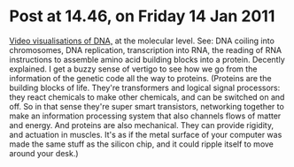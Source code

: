 # Post at 14.46, on Friday 14 Jan 2011

[Video visualisations of DNA,](http://www.youtube.com/watch?v=4PKjF7OumYo "During replication, the strands of DNA go through the divider at the speed of
air through a jet engine.") at the molecular level. See: DNA coiling into
chromosomes, DNA replication, transcription into RNA, the reading of RNA
instructions to assemble amino acid building blocks into a protein. Decently
explained. I get a buzzy sense of vertigo to see how we go from the
information of the genetic code all the way to proteins. (Proteins are the
building blocks of life. They're transformers and logical signal processors:
they react chemicals to make other chemicals, and can be switched on and off.
So in that sense they're super smart transistors, networking together to make
an information processing system that also channels flows of matter and
energy. And proteins are also mechanical. They can provide rigidity, and
actuation in muscles. It's as if the metal surface of your computer was made
the same stuff as the silicon chip, and it could ripple itself to move around
your desk.)

